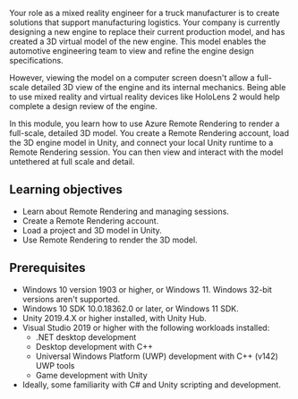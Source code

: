 Your role as a mixed reality engineer for a truck manufacturer is to create solutions that support manufacturing logistics. Your company is currently designing a new engine to replace their current production model, and has created a 3D virtual model of the new engine. This model enables the automotive engineering team to view and refine the engine design specifications.

However, viewing the model on a computer screen doesn't allow a full-scale detailed 3D view of the engine and its internal mechanics. Being able to use mixed reality and virtual reality devices like HoloLens 2 would help complete a design review of the engine.

In this module, you learn how to use Azure Remote Rendering to render a full-scale, detailed 3D model. You create a Remote Rendering account, load the 3D engine model in Unity, and connect your local Unity runtime to a Remote Rendering session. You can then view and interact with the model untethered at full scale and detail.

## Learning objectives

- Learn about Remote Rendering and managing sessions.
- Create a Remote Rendering account.
- Load a project and 3D model in Unity.
- Use Remote Rendering to render the 3D model.

## Prerequisites

- Windows 10 version 1903 or higher, or Windows 11. Windows 32-bit versions aren't supported.
- Windows 10 SDK 10.0.18362.0 or later, or Windows 11 SDK.
- Unity 2019.4.X or higher installed, with Unity Hub.
- Visual Studio 2019 or higher with the following workloads installed:
  - .NET desktop development
  - Desktop development with C++
  - Universal Windows Platform (UWP) development with C++ (v142) UWP tools
  - Game development with Unity
- Ideally, some familiarity with C# and Unity scripting and development.
